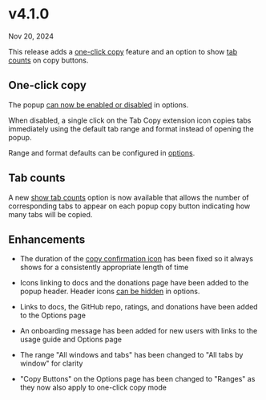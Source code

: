 # v4.1.0

Nov 20, 2024

This release adds a [one-click copy](/docs/one-click-copy) feature and an option to show [tab counts](/docs/options#show-tab-counts) on copy buttons.

## One-click copy

The popup [can now be enabled or disabled](/docs/options#enable-popup) in options.

When disabled, a single click on the Tab Copy extension icon copies tabs immediately using the default tab range and format instead of opening the popup.

Range and format defaults can be configured in [options](/docs/options).

## Tab counts

A new [show tab counts](/docs/options#show-tab-counts) option is now available that allows the number of corresponding tabs to appear on each popup copy button indicating how many tabs will be copied.

## Enhancements

- The duration of the [copy confirmation icon](/docs/notification) has been fixed so it always shows for a consistently appropriate length of time

- Icons linking to docs and the donations page have been added to the popup header. Header icons [can be hidden](/docs/options#show-header-icons) in options.

- Links to docs, the GitHub repo, ratings, and donations have been added to the Options page

- An onboarding message has been added for new users with links to the usage guide and Options page

- The range "All windows and tabs" has been changed to "All tabs by window" for clarity

- "Copy Buttons" on the Options page has been changed to "Ranges" as they now also apply to one-click copy mode
